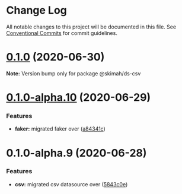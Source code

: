 # Change Log

All notable changes to this project will be documented in this file.
See [Conventional Commits](https://conventionalcommits.org) for commit guidelines.

# [0.1.0](https://github.com/skimah/skimah/compare/@skimah/ds-csv@0.1.0-alpha.10...@skimah/ds-csv@0.1.0) (2020-06-30)

**Note:** Version bump only for package @skimah/ds-csv





# [0.1.0-alpha.10](https://github.com/skimah/skimah/compare/@skimah/ds-csv@0.1.0-alpha.9...@skimah/ds-csv@0.1.0-alpha.10) (2020-06-29)


### Features

* **faker:** migrated faker over ([a84341c](https://github.com/skimah/skimah/commit/a84341c6c9b79a065f0de12436bcae4ec49ff7c0))





# 0.1.0-alpha.9 (2020-06-28)


### Features

* **csv:** migrated csv datasource over ([5843c0e](https://github.com/skimah/skimah/commit/5843c0e8a9df437b4963a547eb7f78dc59f32bf7))
